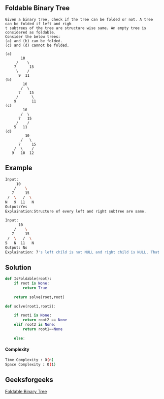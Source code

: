 ## Foldable Binary Tree

```
Given a binary tree, check if the tree can be folded or not. A tree can be folded if left and righ
t subtrees of the tree are structure wise same. An empty tree is considered as foldable.
Consider the below trees:
(a) and (b) can be folded.
(c) and (d) cannot be folded.

(a)
       10
     /    \
    7      15
     \    /
      9  11
(b)
        10
       /  \
      7    15
     /      \
    9       11
(c)
        10
       /  \
      7   15
     /    /
    5   11
(d)
         10
       /   \
      7     15
    /  \    /
   9   10  12
```




## Example 
```bash
Input:
     10
    /    \
   7     15
 /  \   /  \
N   9  11   N
Output:Yes
Explaination:Structure of every left and right subtree are same. 

Input:
      10
    /    \
   7     15
 /  \   /  \
5   N  11   N
Output: No
Explaination: 7's left child is not NULL and right child is NULL. That's why the tree is not foldable. 

```
## Solution 

```python
def IsFoldable(root):
    if root is None:
        return True
        
    return solve(root,root)
    
def solve(root1,root2):
    
    if root1 is None:
        return root2 == None
    elif root2 is None:
        return root1==None
        
    else:
```
#### Complexity
```bash
Time Complexity : O(n)
Space Complexity : O(1)

```

## Geeksforgeeks
[Foldable Binary Tree](https://practice.geeksforgeeks.org/problems/foldable-binary-tree/1)

